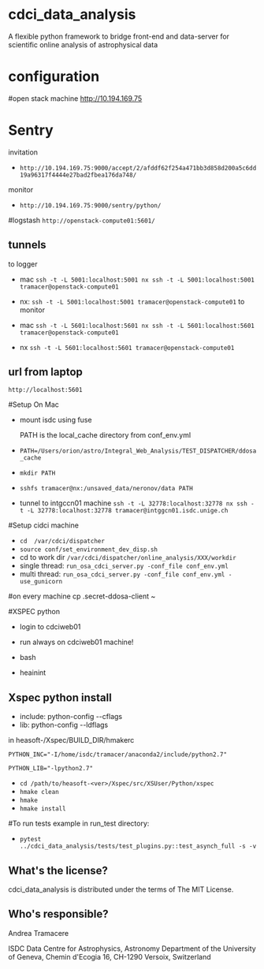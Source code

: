 cdci_data_analysis
==========================================

A flexible python framework to bridge front-end and data-server
for scientific online analysis of astrophysical data



configuration
==============

#open stack machine
http://10.194.169.75

#   Sentry
invitation
- `http://10.194.169.75:9000/accept/2/afddf62f254a471bb3d858d200a5c6dd19a96317f4444e27bad2fbea176da748/`

monitor
- `http://10.194.169.75:9000/sentry/python/`

#logstash
`http://openstack-compute01:5601/`

## tunnels

to logger
-  mac `ssh -t -L 5001:localhost:5001 nx ssh -t -L 5001:localhost:5001 tramacer@openstack-compute01`

-  nx: `ssh -t -L 5001:localhost:5001 tramacer@openstack-compute01`
to monitor

- mac `ssh -t -L 5601:localhost:5601 nx ssh -t -L 5601:localhost:5601 tramacer@openstack-compute01`

-  nx `ssh -t -L 5601:localhost:5601 tramacer@openstack-compute01`

## url from laptop
`http://localhost:5601`




#Setup On Mac

- mount isdc using fuse

  PATH is the local_cache directory from conf_env.yml
  
 - `PATH=/Users/orion/astro/Integral_Web_Analysis/TEST_DISPATCHER/ddosa_cache`

 - `mkdir PATH`

 - `sshfs tramacer@nx:/unsaved_data/neronov/data PATH`

 - tunnel to intgccn01 machine
  `ssh -t -L 32778:localhost:32778 nx ssh -t -L 32778:localhost:32778 tramacer@intggcn01.isdc.unige.ch`

#Setup cidci machine
-  `cd  /var/cdci/dispatcher`
- `source conf/set_environment_dev_disp.sh` 
- cd to work dir `/var/cdci/dispatcher/online_analysis/XXX/workdir`
- single thread: `run_osa_cdci_server.py -conf_file conf_env.yml`
- multi thread: `run_osa_cdci_server.py -conf_file conf_env.yml -use_gunicorn `

#on every machine
cp .secret-ddosa-client ~


#XSPEC python

- login to cdciweb01

- run always on cdciweb01 machine!

- bash
- heainint

## Xspec python install

- include: python-config --cflags
- lib:     python-config --ldflags

in heasoft-<ver>/Xspec/BUILD_DIR/hmakerc

`PYTHON_INC="-I/home/isdc/tramacer/anaconda2/include/python2.7"`

`PYTHON_LIB="-lpython2.7"`


- `cd /path/to/heasoft-<ver>/Xspec/src/XSUser/Python/xspec`
- `hmake clean`
- `hmake`
- `hmake install`


#To run tests example in run_test directory:

- ```pytest ../cdci_data_analysis/tests/test_plugins.py::test_asynch_full -s -v```


What's the license?
-------------------

cdci_data_analysis is distributed under the terms of The MIT License.

Who's responsible?
-------------------
Andrea Tramacere

ISDC Data Centre for Astrophysics, Astronomy Department of the University of Geneva, Chemin d'Ecogia 16, CH-1290 Versoix, Switzerland
